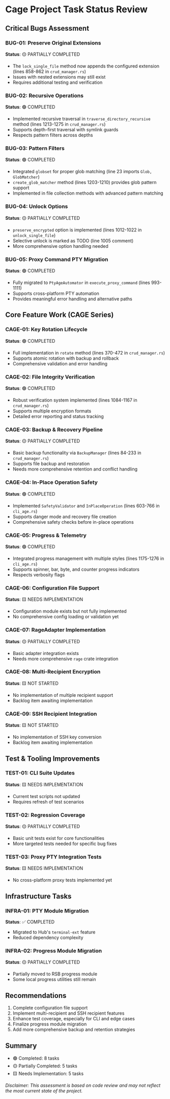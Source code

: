 # Cage Project Task Status Review

## Critical Bugs Assessment

### BUG-01: Preserve Original Extensions
**Status**: 🟡 PARTIALLY COMPLETED
- The `lock_single_file` method now appends the configured extension (lines 858-862 in `crud_manager.rs`)
- Issues with nested extensions may still exist
- Requires additional testing and verification

### BUG-02: Recursive Operations
**Status**: 🟢 COMPLETED
- Implemented recursive traversal in `traverse_directory_recursive` method (lines 1213-1275 in `crud_manager.rs`)
- Supports depth-first traversal with symlink guards
- Respects pattern filters across depths

### BUG-03: Pattern Filters
**Status**: 🟢 COMPLETED
- Integrated `globset` for proper glob matching (line 23 imports `Glob, GlobMatcher`)
- `create_glob_matcher` method (lines 1203-1210) provides glob pattern support
- Implemented in file collection methods with advanced pattern matching

### BUG-04: Unlock Options
**Status**: 🟡 PARTIALLY COMPLETED
- `preserve_encrypted` option is implemented (lines 1012-1022 in `unlock_single_file`)
- Selective unlock is marked as TODO (line 1005 comment)
- More comprehensive option handling needed

### BUG-05: Proxy Command PTY Migration
**Status**: 🟢 COMPLETED
- Fully migrated to `PtyAgeAutomator` in `execute_proxy_command` (lines 993-1111)
- Supports cross-platform PTY automation
- Provides meaningful error handling and alternative paths

## Core Feature Work (CAGE Series)

### CAGE-01: Key Rotation Lifecycle
**Status**: 🟢 COMPLETED
- Full implementation in `rotate` method (lines 370-472 in `crud_manager.rs`)
- Supports atomic rotation with backup and rollback
- Comprehensive validation and error handling

### CAGE-02: File Integrity Verification
**Status**: 🟢 COMPLETED
- Robust verification system implemented (lines 1084-1167 in `crud_manager.rs`)
- Supports multiple encryption formats
- Detailed error reporting and status tracking

### CAGE-03: Backup & Recovery Pipeline
**Status**: 🟡 PARTIALLY COMPLETED
- Basic backup functionality via `BackupManager` (lines 84-233 in `crud_manager.rs`)
- Supports file backup and restoration
- Needs more comprehensive retention and conflict handling

### CAGE-04: In-Place Operation Safety
**Status**: 🟢 COMPLETED
- Implemented `SafetyValidator` and `InPlaceOperation` (lines 603-766 in `cli_age.rs`)
- Supports danger mode and recovery file creation
- Comprehensive safety checks before in-place operations

### CAGE-05: Progress & Telemetry
**Status**: 🟢 COMPLETED
- Integrated progress management with multiple styles (lines 1175-1276 in `cli_age.rs`)
- Supports spinner, bar, byte, and counter progress indicators
- Respects verbosity flags

### CAGE-06: Configuration File Support
**Status**: 🟨 NEEDS IMPLEMENTATION
- Configuration module exists but not fully implemented
- No comprehensive config loading or validation yet

### CAGE-07: RageAdapter Implementation
**Status**: 🟡 PARTIALLY COMPLETED
- Basic adapter integration exists
- Needs more comprehensive `rage` crate integration

### CAGE-08: Multi-Recipient Encryption
**Status**: 🟨 NOT STARTED
- No implementation of multiple recipient support
- Backlog item awaiting implementation

### CAGE-09: SSH Recipient Integration
**Status**: 🟨 NOT STARTED
- No implementation of SSH key conversion
- Backlog item awaiting implementation

## Test & Tooling Improvements

### TEST-01: CLI Suite Updates
**Status**: 🟨 NEEDS IMPLEMENTATION
- Current test scripts not updated
- Requires refresh of test scenarios

### TEST-02: Regression Coverage
**Status**: 🟡 PARTIALLY COMPLETED
- Basic unit tests exist for core functionalities
- More targeted tests needed for specific bug fixes

### TEST-03: Proxy PTY Integration Tests
**Status**: 🟨 NEEDS IMPLEMENTATION
- No cross-platform proxy tests implemented yet

## Infrastructure Tasks

### INFRA-01: PTY Module Migration
**Status**: ✅ COMPLETED
- Migrated to Hub's `terminal-ext` feature
- Reduced dependency complexity

### INFRA-02: Progress Module Migration
**Status**: 🟡 PARTIALLY COMPLETED
- Partially moved to RSB progress module
- Some local progress utilities still remain

## Recommendations
1. Complete configuration file support
2. Implement multi-recipient and SSH recipient features
3. Enhance test coverage, especially for CLI and edge cases
4. Finalize progress module migration
5. Add more comprehensive backup and retention strategies

## Summary
- 🟢 Completed: 8 tasks
- 🟡 Partially Completed: 5 tasks
- 🟨 Needs Implementation: 5 tasks

*Disclaimer: This assessment is based on code review and may not reflect the most current state of the project.*